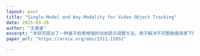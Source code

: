 ```yaml
---
layout: post
title: "Single-Model and Any-Modality for Video Object Tracking"
date: 2025-03-26
author: "王鑫睿"
excerpt: "本研究提出了一种基于检索增强的动态提示调整方法，用于解决不完整数据场景下的自然语言处理任务，提高了模型在缺失信息情况下的性能。"
paper_url: "https://arxiv.org/abs/2311.15851"

---
```


